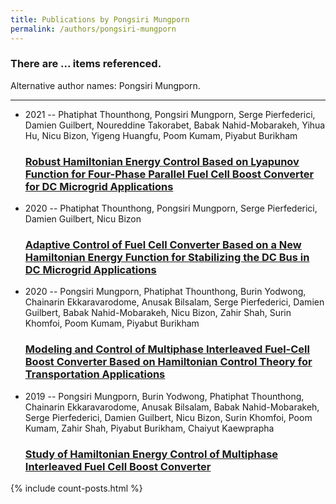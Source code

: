 ```yaml
---
title: Publications by Pongsiri Mungporn
permalink: /authors/pongsiri-mungporn
---
```


<h3 id="number-posts">There are ... items referenced.</h3>
<p id='info-authors'>Alternative author names: Pongsiri Mungporn.</p>
<hr />
<ul class="post-list">
<li><span class='post-meta'>2021 -- Phatiphat Thounthong, Pongsiri Mungporn, Serge Pierfederici, Damien Guilbert, Noureddine Takorabet, Babak Nahid-Mobarakeh, Yihua Hu, Nicu Bizon, Yigeng Huangfu, Poom Kumam, Piyabut Burikham</span><h3><a class='post-link' href="{{ site.baseurl }}/robust-hamiltonian-energy-control-based-on-lyapunov-function-for-four-phase-parallel-fuel-cell-boost-converter-for-dc-microgrid-applications">Robust Hamiltonian Energy Control Based on Lyapunov Function for Four-Phase Parallel Fuel Cell Boost Converter for DC Microgrid Applications</a></h3></li>
<li><span class='post-meta'>2020 -- Phatiphat Thounthong, Pongsiri Mungporn, Serge Pierfederici, Damien Guilbert, Nicu Bizon</span><h3><a class='post-link' href="{{ site.baseurl }}/adaptive-control-of-fuel-cell-converter-based-on-a-new-hamiltonian-energy-function-for-stabilizing-the-dc-bus-in-dc-microgrid-applications">Adaptive Control of Fuel Cell Converter Based on a New Hamiltonian Energy Function for Stabilizing the DC Bus in DC Microgrid Applications</a></h3></li>
<li><span class='post-meta'>2020 -- Pongsiri Mungporn, Phatiphat Thounthong, Burin Yodwong, Chainarin Ekkaravarodome, Anusak Bilsalam, Serge Pierfederici, Damien Guilbert, Babak Nahid-Mobarakeh, Nicu Bizon, Zahir Shah, Surin Khomfoi, Poom Kumam, Piyabut Burikham</span><h3><a class='post-link' href="{{ site.baseurl }}/modeling-and-control-of-multiphase-interleaved-fuel-cell-boost-converter-based-on-hamiltonian-control-theory-for-transportation-applications">Modeling and Control of Multiphase Interleaved Fuel-Cell Boost Converter Based on Hamiltonian Control Theory for Transportation Applications</a></h3></li>
<li><span class='post-meta'>2019 -- Pongsiri Mungporn, Burin Yodwong, Phatiphat Thounthong, Chainarin Ekkaravarodome, Anusak Bilsalam, Babak Nahid-Mobarakeh, Serge Pierfederici, Damien Guilbert, Nicu Bizon, Surin Khomfoi, Poom Kumam, Zahir Shah, Piyabut Burikham, Chaiyut Kaewprapha</span><h3><a class='post-link' href="{{ site.baseurl }}/study-of-hamiltonian-energy-control-of-multiphase-interleaved-fuel-cell-boost-converter">Study of Hamiltonian Energy Control of Multiphase Interleaved Fuel Cell Boost Converter</a></h3></li>

</ul>
{% include count-posts.html %}

